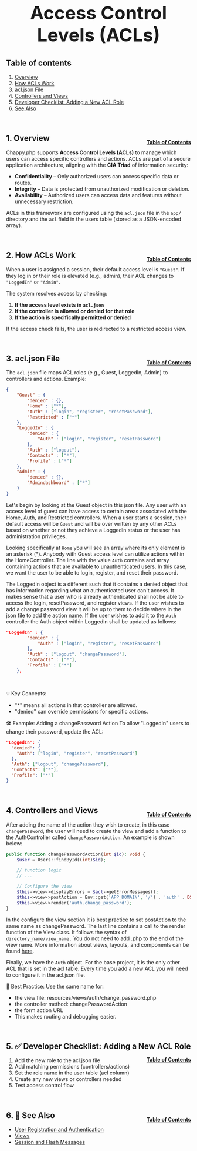 <h1 style="font-size: 50px; text-align: center;">Access Control Levels (ACLs)</h1>

## Table of contents
1. [Overview](#overview)
2. [How ACLs Work](#how-it-works) 
3. [acl.json File](#acl-file)
4. [Controllers and Views](#controllers-and-views)
5. [Developer Checklist: Adding a New ACL Role](#checklist)
6. [See Also](#see-also)

<br>

## 1. Overview <a id="overview"></a><span style="float: right; font-size: 14px; padding-top: 15px;">[Table of Contents](#table-of-contents)</span>
Chappy.php supports **Access Control Levels (ACLs)** to manage which users can access specific controllers and actions. ACLs are part of a secure application architecture, aligning with the **CIA Triad** of information security:

- **Confidentiality** – Only authorized users can access specific data or routes.  
- **Integrity** – Data is protected from unauthorized modification or deletion.  
- **Availability** – Authorized users can access data and features without unnecessary restriction.

ACLs in this framework are configured using the `acl.json` file in the `app/` directory and the `acl` field in the users table (stored as a JSON-encoded array).

<br>

## 2. How ACLs Work <a id="how-it-works"></a><span style="float: right; font-size: 14px; padding-top: 15px;">[Table of Contents](#table-of-contents)</span>
When a user is assigned a session, their default access level is `"Guest"`. If they log in or their role is elevated (e.g., admin), their ACL changes to `"LoggedIn"` or `"Admin"`.

The system resolves access by checking:

1. **If the access level exists in `acl.json`**
2. **If the controller is allowed or denied for that role**
3. **If the action is specifically permitted or denied**

If the access check fails, the user is redirected to a restricted access view.

<br>

## 3. acl.json File <a id="acl-file"></a><span style="float: right; font-size: 14px; padding-top: 15px;">[Table of Contents](#table-of-contents)</span>
The `acl.json` file maps ACL roles (e.g., Guest, LoggedIn, Admin) to controllers and actions. Example:

```json
{
    "Guest" : {
        "denied" : {},
        "Home" : ["*"],
        "Auth" : ["login", "register", "resetPassword"],
        "Restricted" : ["*"]
    },
    "LoggedIn" : {
        "denied" : {
            "Auth" : ["login", "register", "resetPassword"]
        },
        "Auth" : ["logout"],
        "Contacts" : ["*"],
        "Profile" : ["*"]
    },
    "Admin" : {
        "denied" : {},
        "Admindashboard" : ["*"]
    }
}
```

Let's begin by looking at the Guest object in this json file.  Any user with an access level of guest can have access to certain areas associated with the Home, Auth, and Restricted controllers.  When a user starts a session, their default access will be `Guest` and will be over written by any other ACLs based on whether or not they achieve a LoggedIn status or the user has administration privileges.

Looking specifically at `Home` you will see an array where its only element is an asterisk (*).  Anybody with Guest access level can utilize actions within the HomeController.  The line with the value `Auth` contains and array containing actions that are available to unauthenticated users.  In this case, we want the user to be able to login, register, and reset their password.

The LoggedIn object is a different such that it contains a denied object that has information regarding what an authenticated user can't access.  It makes sense that a user who is already authenticated shall not be able to access the login, resetPassword, and register views.  If the user wishes to add a change password view it will be up to them to decide where in the json file to add the action name.  If the user wishes to add it to the `Auth` controller the Auth object within LoggedIn shall be updated as follows:

```json
"LoggedIn" : {
        "denied" : {
            "Auth" : ["login", "register", "resetPassword"]
        },
        "Auth" : ["logout", "changePassword"],
        "Contacts" : ["*"],
        "Profile" : ["*"]
    },
```
<br>

💡 Key Concepts:
- "*" means all actions in that controller are allowed.
- "denied" can override permissions for specific actions.

🛠 Example: Adding a changePassword Action
To allow "LoggedIn" users to change their password, update the ACL:
```json
"LoggedIn": {
  "denied": {
    "Auth": ["login", "register", "resetPassword"]
  },
  "Auth": ["logout", "changePassword"],
  "Contacts": ["*"],
  "Profile": ["*"]
}
```

<br>

## 4. Controllers and Views <a id="controllers-and-views"></a><span style="float: right; font-size: 14px; padding-top: 15px;">[Table of Contents](#table-of-contents)</span>
After adding the name of the action they wish to create, in this case `changePassword`, the user will need to create the view and add a function to the AuthController called `changePasswordAction`.  An example is shown below:

```php
public function changePasswordAction(int $id): void {
    $user = Users::findById((int)$id);

    // function logic
    // ...

    // Configure the view
    $this->view->displayErrors = $acl->getErrorMessages();
    $this->view->postAction = Env::get('APP_DOMAIN', '/') . 'auth' . DS . 'changePassword';
    $this->view->render('auth.change_password');
}
```

In the configure the view section it is best practice to set postAction to the same name as changePassword.  The last line contains a call to the render function of the View class.  It follows the syntax of `directory_name/view_name.`  You do not need to add .php to the end of the view name.  More information about views, layouts, and components can be found [here](views).

Finally, we have the `Auth` object.  For the base project, it is the only other ACL that is set in the acl table.  Every time you add a new ACL you will need to configure it in the acl.json file.

🔧 Best Practice:
Use the same name for:
- the view file: resources/views/auth/change_password.php
- the controller method: changePasswordAction
- the form action URL
- This makes routing and debugging easier.

<br>

## 5. ✅ Developer Checklist: Adding a New ACL Role <a id="checklist"></a><span style="float: right; font-size: 14px; padding-top: 15px;">[Table of Contents](#table-of-contents)</span>
1. Add the new role to the acl.json file
2. Add matching permissions (controllers/actions)
3. Set the role name in the user table (acl column)
4. Create any new views or controllers needed
5. Test access control flow

<br>

## 6. 🔗 See Also <a id="see-also"></a><span style="float: right; font-size: 14px; padding-top: 15px;">[Table of Contents](#table-of-contents)</span>
- [User Registration and Authentication](user_registration_and_authentication)
- [Views](views)
- [Session and Flash Messages](session_and_flash_messages)
